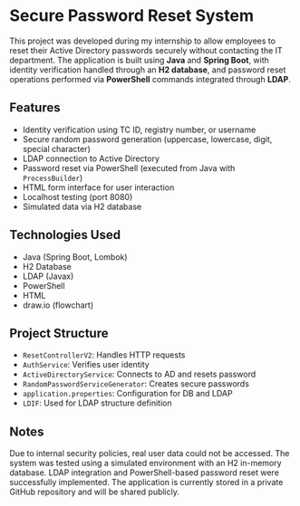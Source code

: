 # Secure Password Reset System
This project was developed during my internship to allow employees to reset their Active Directory passwords securely without contacting the IT department. The application is built using **Java** and **Spring Boot**, with identity verification handled through an **H2 database**, and password reset operations performed via **PowerShell** commands integrated through **LDAP**.

## Features
- Identity verification using TC ID, registry number, or username
- Secure random password generation (uppercase, lowercase, digit, special character)
- LDAP connection to Active Directory
- Password reset via PowerShell (executed from Java with `ProcessBuilder`)
- HTML form interface for user interaction
- Localhost testing (port 8080)
- Simulated data via H2 database

## Technologies Used
- Java (Spring Boot, Lombok)
- H2 Database
- LDAP (Javax)
- PowerShell
- HTML
- draw.io (flowchart)

## Project Structure
- `ResetControllerV2`: Handles HTTP requests
- `AuthService`: Verifies user identity
- `ActiveDirectoryService`: Connects to AD and resets password
- `RandomPasswordServiceGenerator`: Creates secure passwords
- `application.properties`: Configuration for DB and LDAP
- `LDIF`: Used for LDAP structure definition

## Notes
Due to internal security policies, real user data could not be accessed. The system was tested using a simulated environment with an H2 in-memory database. LDAP integration and PowerShell-based password reset were successfully implemented. The application is currently stored in a private GitHub repository and will be shared publicly.
